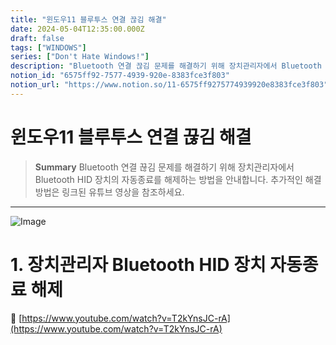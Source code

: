 ```yaml
---
title: "윈도우11 블루투스 연결 끊김 해결"
date: 2024-05-04T12:35:00.000Z
draft: false
tags: ["WINDOWS"]
series: ["Don't Hate Windows!"]
description: "Bluetooth 연결 끊김 문제를 해결하기 위해 장치관리자에서 Bluetooth HID 장치의 자동종료를 해제하는 방법을 안내합니다. 추가적인 해결 방법은 링크된 유튜브 영상을 참조하세요."
notion_id: "6575ff92-7577-4939-920e-8383fce3f803"
notion_url: "https://www.notion.so/11-6575ff9275774939920e8383fce3f803"
---
```


# 윈도우11 블루투스 연결 끊김 해결

> **Summary**
> Bluetooth 연결 끊김 문제를 해결하기 위해 장치관리자에서 Bluetooth HID 장치의 자동종료를 해제하는 방법을 안내합니다. 추가적인 해결 방법은 링크된 유튜브 영상을 참조하세요.

---


![Image](https://prod-files-secure.s3.us-west-2.amazonaws.com/09ccd4d5-876c-4bba-bbdf-cc77a0a11257/01e7561e-f0ae-40c6-8f74-3ca8221f8685/Untitled.png?X-Amz-Algorithm=AWS4-HMAC-SHA256&X-Amz-Content-Sha256=UNSIGNED-PAYLOAD&X-Amz-Credential=ASIAZI2LB4665KVCCCVD%2F20250724%2Fus-west-2%2Fs3%2Faws4_request&X-Amz-Date=20250724T083604Z&X-Amz-Expires=3600&X-Amz-Security-Token=IQoJb3JpZ2luX2VjEAAaCXVzLXdlc3QtMiJGMEQCIE35xnsHLUOcF825xKdsGcwsyhGAuW9FzQ29X2kN7wdIAiAn%2B6tePlCuUCaHIxyetRQkQmcv72G4GcOG9dH%2BdVw4WSr%2FAwgpEAAaDDYzNzQyMzE4MzgwNSIMk5xeIfg9bWKuWFx9KtwD89h%2FZNFAGQep9EBZmcOQzrWdEQ7WdtjhDhrqdkO%2Fj27uOzYWAvNKQ8F2CxNpHA7RWLU%2BzMHc44GODutHo9zVDLBZFd5TYipNH5RH8rnV2SEa9JKf3roC%2FzwlnWJ2Q9q9FXJLmlbc%2F7B8bYi8lnyfFecHAfzZLiejOsnJzwIBU1j19PByyzxNyJ%2Bs7pMpqTgsofSWPeaPa5HZGN%2Bu%2B0Fs%2BX5UAKZo3HGeJrAJ84Mr3HBDwmGeVSCpLpSKKtcwWSMbj%2BPk%2B9T574jxn4FdmNT2Dm2YdWpR7z0%2FhMQ9W5xMlI4hghKAgiZ4XvgrGnSo4z9cVmiqvUeYOegHxaPx4NqGauaVcSKsbfhlt4NUGwN2vquCXULhyHnUHNLjDO7yl74kowSCiumYada2vIzvSIUQS3iM4orAruvX%2BdzPjQ3RpOFDg8E8dS%2FvL0i1KGv%2FLnrn4pDtHLu%2FQd3%2BIpelbGA1CahVWfofrntCNDyFHW8U36U8ZuQrS0Lq4ZTwplQzIWrpPU9XbcAaFyeBtCCwmWwqg%2BaCEptDBpFWEdTOMn7O2bbAKdO4mH8%2BatMOU1tzy5TAPLtwftVu6M%2FPl5mcd6rGYRx49OX1POSSDB3lNOWUHM2sY8nepw41irMdeqwwxs6HxAY6pgE9oVZyaKJJMumgORHB0gUI1I7rJhxqnvoXopnTLUysEBSorofR7nrsgl%2FfVBAZ%2Be9j7yIsi3aBAFfW8RTZEqULO1193O5AK7o%2FWYyJvPFXAUDYpKlPuA31Tv4R1V1tPbV5Cj8YobvpCppYYziqxIsO8irWm1%2FmmY2PoBKw1H7Fpjnq9n7IqVLNf%2BRBZSmFdJagTmqOSRvGt2TjRndz45qaQ9bQyB%2BK&X-Amz-Signature=38ddd8c6b4064c984255a0c34d749ee06e922b542b6cfcccf3001b383c541a5a&X-Amz-SignedHeaders=host&x-amz-checksum-mode=ENABLED&x-id=GetObject)

# 1. 장치관리자 Bluetooth HID 장치 자동종료 해제

🔗 [https://www.youtube.com/watch?v=T2kYnsJC-rA](https://www.youtube.com/watch?v=T2kYnsJC-rA)


